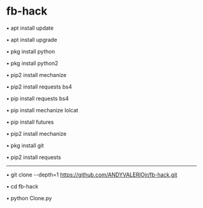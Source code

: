 # fb-hack



• apt install update

• apt install upgrade

• pkg install python

• pkg install python2

• pip2 install mechanize

• pip2 install requests bs4

• pip install requests bs4

• pip install mechanize lolcat

• pip install futures

• pip2 install mechanize

• pkg install git

• pip2 install requests


________________________________________________________________________

• git clone --depth=1 https://github.com/ANDYVALERIOjr/fb-hack.git

• cd fb-hack

• python Clone.py

